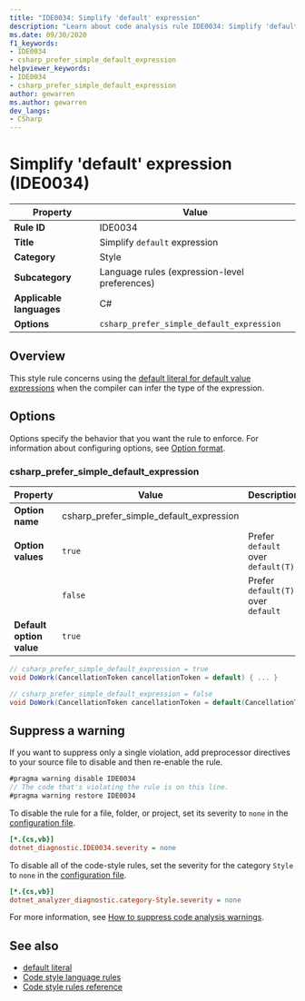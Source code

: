 ```yaml
---
title: "IDE0034: Simplify 'default' expression"
description: "Learn about code analysis rule IDE0034: Simplify 'default' expression"
ms.date: 09/30/2020
f1_keywords:
- IDE0034
- csharp_prefer_simple_default_expression
helpviewer_keywords:
- IDE0034
- csharp_prefer_simple_default_expression
author: gewarren
ms.author: gewarren
dev_langs:
- CSharp
---
```

# Simplify 'default' expression (IDE0034)

| Property                 | Value                                         |
| ------------------------ | --------------------------------------------- |
| **Rule ID**              | IDE0034                                       |
| **Title**                | Simplify `default` expression                 |
| **Category**             | Style                                         |
| **Subcategory**          | Language rules (expression-level preferences) |
| **Applicable languages** | C#                                            |
| **Options**              | `csharp_prefer_simple_default_expression`     |

## Overview

This style rule concerns using the [default literal for default value expressions](../../../csharp/language-reference/operators/default.md#default-literal) when the compiler can infer the type of the expression.

## Options

Options specify the behavior that you want the rule to enforce. For information about configuring options, see [Option format](language-rules.md#option-format).

### csharp_prefer_simple_default_expression

| Property                 | Value                                   | Description                        |
| ------------------------ | --------------------------------------- | ---------------------------------- |
| **Option name**          | csharp_prefer_simple_default_expression |                                    |
| **Option values**        | `true`                                  | Prefer `default` over `default(T)` |
|                          | `false`                                 | Prefer `default(T)` over `default` |
| **Default option value** | `true`                                  |                                    |

```csharp
// csharp_prefer_simple_default_expression = true
void DoWork(CancellationToken cancellationToken = default) { ... }

// csharp_prefer_simple_default_expression = false
void DoWork(CancellationToken cancellationToken = default(CancellationToken)) { ... }
```

## Suppress a warning

If you want to suppress only a single violation, add preprocessor directives to your source file to disable and then re-enable the rule.

```csharp
#pragma warning disable IDE0034
// The code that's violating the rule is on this line.
#pragma warning restore IDE0034
```

To disable the rule for a file, folder, or project, set its severity to `none` in the [configuration file](../configuration-files.md).

```ini
[*.{cs,vb}]
dotnet_diagnostic.IDE0034.severity = none
```

To disable all of the code-style rules, set the severity for the category `Style` to `none` in the [configuration file](../configuration-files.md).

```ini
[*.{cs,vb}]
dotnet_analyzer_diagnostic.category-Style.severity = none
```

For more information, see [How to suppress code analysis warnings](../suppress-warnings.md).

## See also

- [default literal](../../../csharp/language-reference/operators/default.md#default-literal)
- [Code style language rules](language-rules.md)
- [Code style rules reference](index.md)

